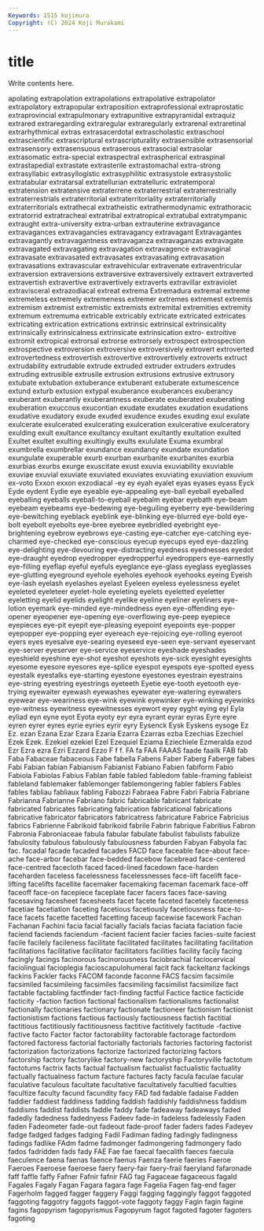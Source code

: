 ```yaml
---
Keywords: 1515 kojimura
Copyright: (C) 2024 Koji Murakami
---
```


# title

Write contents here.



apolating
extrapolation extrapolations extrapolative extrapolator extrapolatory extrapopular extraposition extraprofessional extraprostatic extraprovincial
extrapulmonary extrapunitive extrapyramidal extraquiz extrared extraregarding extraregular extraregularly extrarenal extraretinal
extrarhythmical extras extrasacerdotal extrascholastic extraschool extrascientific extrascriptural extrascripturality extrasensible extrasensorial
extrasensory extrasensuous extraserous extrasocial extrasolar extrasomatic extra-special extraspectral extraspherical extraspinal
extrastapedial extrastate extrasterile extrastomachal extra-strong extrasyllabic extrasyllogistic extrasyphilitic extrasystole extrasystolic
extratabular extratarsal extratellurian extratelluric extratemporal extratension extratensive extraterrene extraterrestrial extraterrestrially
extraterrestrials extraterritorial extraterritoriality extraterritorially extraterritorials extrathecal extratheistic extrathermodynamic extrathoracic extratorrid
extratracheal extratribal extratropical extratubal extratympanic extraught extra-university extra-urban extrauterine extravagance
extravagances extravagancies extravagancy extravagant Extravagantes extravagantly extravagantness extravaganza extravaganzas extravagate
extravagated extravagating extravagation extravagence extravaginal extravasate extravasated extravasates extravasating extravasation
extravasations extravascular extravehicular extravenate extraventricular extraversion extraversions extraversive extraversively extravert
extraverted extravertish extravertive extravertively extraverts extravillar extraviolet extravisceral extrazodiacal extreat
extrema Extremadura extremal extreme extremeless extremely extremeness extremer extremes extremest
extremis extremism extremist extremistic extremists extremital extremities extremity extremum extremuma
extricable extricably extricate extricated extricates extricating extrication extrications extrinsic extrinsical
extrinsicality extrinsically extrinsicalness extrinsicate extrinsication extro- extroitive extromit extropical extrorsal
extrorse extrorsely extrospect extrospection extrospective extroversion extroversive extroversively extrovert extroverted
extrovertedness extrovertish extrovertive extrovertively extroverts extruct extrudability extrudable extrude extruded
extruder extruders extrudes extruding extrusible extrusile extrusion extrusions extrusive extrusory
extubate extubation extuberance extuberant extuberate extumescence extund exturb extusion extypal
exuberance exuberances exuberancy exuberant exuberantly exuberantness exuberate exuberated exuberating exuberation
exuccous exucontian exudate exudates exudation exudations exudative exudatory exude exuded
exudence exudes exuding exul exulate exulcerate exulcerated exulcerating exulceration exulcerative
exulceratory exulding exult exultance exultancy exultant exultantly exultation exulted Exultet
exultet exulting exultingly exults exululate Exuma exumbral exumbrella exumbrellar exundance
exundancy exundate exundation exungulate exuperable exurb exurban exurbanite exurbanites exurbia
exurbias exurbs exurge exuscitate exust exuvia exuviability exuviable exuviae exuvial
exuviate exuviated exuviates exuviating exuviation exuvium ex-voto Exxon exxon exzodiacal
-ey ey eyah eyalet eyas eyases eyass Eyck Eyde eydent
Eydie eye eyeable eye-appealing eye-ball eyeball eyeballed eyeballing eyeballs eyeball-to-eyeball
eyebalm eyebar eyebath eye-beam eyebeam eyebeams eye-bedewing eye-beguiling eyeberry eye-bewildering
eye-bewitching eyeblack eyeblink eye-blinking eye-blurred eye-bold eye-bolt eyebolt eyebolts eye-bree
eyebree eyebridled eyebright eye-brightening eyebrow eyebrows eye-casting eye-catcher eye-catching eye-charmed
eye-checked eye-conscious eyecup eyecups eyed eye-dazzling eye-delighting eye-devouring eye-distracting eyedness
eyednesses eyedot eye-draught eyedrop eyedropper eyedropperful eyedroppers eye-earnestly eye-filling eyeflap
eyeful eyefuls eyeglance eye-glass eyeglass eyeglasses eye-glutting eyeground eyehole eyeholes
eyehook eyehooks eyeing Eyeish eye-lash eyelash eyelashes eyelast Eyeleen eyeless
eyelessness eyelet eyeleted eyeleteer eyelet-hole eyeleting eyelets eyeletted eyeletter eyeletting
eyelid eyelids eyelight eyelike eyeline eyeliner eyeliners eye-lotion eyemark eye-minded
eye-mindedness eyen eye-offending eye-opener eyeopener eye-opening eye-overflowing eye-peep eyepiece eyepieces
eye-pit eyepit eye-pleasing eyepoint eyepoints eye-popper eyepopper eye-popping eyer eyereach
eye-rejoicing eye-rolling eyeroot eyers eyes eyesalve eye-searing eyeseed eye-seen eye-servant
eyeservant eye-server eyeserver eye-service eyeservice eyeshade eyeshades eyeshield eyeshine eye-shot
eyeshot eyeshots eye-sick eyesight eyesights eyesome eyesore eyesores eye-splice eyespot
eyespots eye-spotted eyess eyestalk eyestalks eye-starting eyestone eyestones eyestrain eyestrains
eye-string eyestring eyestrings eyeteeth Eyetie eye-tooth eyetooth eye-trying eyewaiter eyewash
eyewashes eyewater eye-watering eyewaters eyewear eye-weariness eye-wink eyewink eyewinker eye-winking
eyewinks eye-witness eyewitness eyewitnesses eyewort eyey eyght eying eyl Eyla
eyliad eyn eyne eyot Eyota eyoty eyr eyra eyrant eyrar
eyras Eyre eyre eyren eyrer eyres eyrie eyries eyrir eyry
Eysenck Eysk Eyskens eysoge Ez Ez. ezan Ezana Ezar Ezara
Ezaria Ezarra Ezarras ezba Ezechias Ezechiel Ezek Ezek. Ezekiel ezekiel
Ezel Ezequiel Eziama Eziechiele Ezmeralda ezod Ezr Ezra ezra Ezri
Ezzard Ezzo F f f. FA fa FAA FAAAS faade
faailk FAB fab Faba Fabaceae fabaceous Fabe fabella Fabens Faber
Faberg Faberge fabes Fabi Fabian fabian Fabianism Fabianist Fabiano Fabien
fabiform Fabio Fabiola Fabiolas Fabius Fablan fable fabled fabledom fable-framing
fableist fableland fablemaker fablemonger fablemongering fabler fablers Fables fables fabliau
fabliaux fabling Fabozzi Fabraea Fabre Fabri Fabria Fabriane Fabrianna Fabrianne
Fabriano fabric fabricable fabricant fabricate fabricated fabricates fabricating fabrication fabricational
fabrications fabricative fabricator fabricators fabricatress fabricature Fabrice Fabricius fabrics Fabrienne
Fabrikoid fabrikoid fabrile Fabrin fabrique Fabritius Fabron Fabronia Fabroniaceae fabula
fabular fabulate fabulist fabulists fabulize fabulosity fabulous fabulously fabulousness faburden
Fabyan Fabyola fac fac. facadal facade facaded facades FACD face
faceable face-about face-ache face-arbor facebar face-bedded facebow facebread face-centered face-centred
facecloth faced faced-lined facedown face-harden faceharden faceless facelessness facelessnesses face-lift
facelift face-lifting facelifts facellite facemaker facemaking faceman facemark face-off faceoff
face-on facepiece faceplate facer facers faces face-saving facesaving facesheet facesheets
facet facete faceted facetely faceteness facetiae facetiation faceting facetious facetiously
facetiousness face-to-face facets facette facetted facetting faceup facewise facework Fachan
Fachanan Fachini facia facial facially facials facias faciata faciation facie
faciend faciends faciendum -facient facient facier facies facies-suite faciest facile
facilely facileness facilitate facilitated facilitates facilitating facilitation facilitations facilitative facilitator
facilitators facilities facility facily facing facingly facings facinorous facinorousness faciobrachial
faciocervical faciolingual facioplegia facioscapulohumeral facit fack fackeltanz fackings fackins Fackler
facks FACOM faconde faconne FACS facsim facsimile facsimiled facsimileing facsimiles
facsimiling facsimilist facsimilize fact factable factabling factfinder fact-finding factful Factice
factice facticide facticity -faction faction factional factionalism factionalisms factionalist factionally
factionaries factionary factionate factioneer factionism factionist factionistism factions factious factiously
factiousness factish factitial factitious factitiously factitiousness factitive factitively factitude -factive
factive facto Factor factor factorability factorable factorage factordom factored factoress
factorial factorially factorials factories factoring factorist factorization factorizations factorize factorized
factorizing factors factorship factory factorylike factory-new factoryship Factoryville factotum factotums
factrix facts factual factualism factualist factualistic factuality factually factualness factum
facture factures facty facula faculae facular faculative faculous facultate facultative
facultatively facultied faculties facultize faculty facund facundity facy FAD fad
fadable fadaise Fadden faddier faddiest faddiness fadding faddish faddishly faddishness
faddism faddisms faddist faddists faddle faddy fade fadeaway fadeaways faded
fadedly fadedness fadednyess Fadeev fade-in fadeless fadelessly Faden faden Fadeometer
fade-out fadeout fade-proof fader faders fades Fadeyev fadge fadged fadges
fadging Fadil Fadiman fading fadingly fadingness fadings fadlike FAdm fadme
fadmonger fadmongering fadmongery fado fados fadridden fads fady FAE Fae
fae faecal faecalith faeces faecula faeculence faena faenas faence faenus
Faenza faerie faeries Faeroe Faeroes Faeroese faeroese faery faery-fair faery-frail
faeryland fafaronade faff faffle faffy Fafner Fafnir fafnir FAG fag
Fagaceae fagaceous fagald Fagales Fagaly Fagan Fagara fagara fage Fagelia
Fagen fag-end fager Fagerholm fagged fagger faggery Faggi fagging faggingly
faggot faggoted faggoting faggotry faggots faggot-vote faggoty faggy Fagin fagin
fagine fagins fagopyrism fagopyrismus Fagopyrum fagot fagoted fagoter fagoters fagoting
